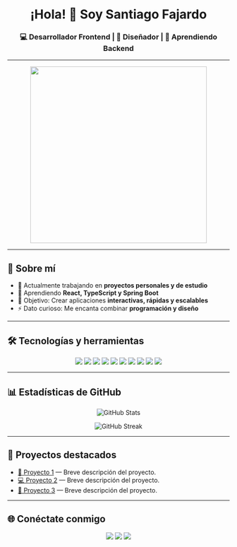 <!-- Encabezado animado -->
<h1 align="center">¡Hola! 👋 Soy Santiago Fajardo</h1>
<h3 align="center">💻 Desarrollador Frontend | 🎨 Diseñador | 🌱 Aprendiendo Backend</h3>

---

<!-- GIF o imagen -->
<p align="center">
  <img src="https://media.giphy.com/media/qgQUggAC3Pfv687qPC/giphy.gif" width="400"/>
</p>

---

## 🚀 Sobre mí
- 🔭 Actualmente trabajando en **proyectos personales y de estudio**
- 🌱 Aprendiendo **React, TypeScript y Spring Boot**
- 🎯 Objetivo: Crear aplicaciones **interactivas, rápidas y escalables**
- ⚡ Dato curioso: Me encanta combinar **programación y diseño**

---

## 🛠️ Tecnologías y herramientas
<p align="center">
  <img src="https://img.shields.io/badge/HTML5-E34F26?style=for-the-badge&logo=html5&logoColor=white"/>
  <img src="https://img.shields.io/badge/CSS3-1572B6?style=for-the-badge&logo=css3&logoColor=white"/>
  <img src="https://img.shields.io/badge/JavaScript-F7DF1E?style=for-the-badge&logo=javascript&logoColor=black"/>
  <img src="https://img.shields.io/badge/TypeScript-3178C6?style=for-the-badge&logo=typescript&logoColor=white"/>
  <img src="https://img.shields.io/badge/React-20232A?style=for-the-badge&logo=react&logoColor=61DAFB"/>
  <img src="https://img.shields.io/badge/Angular-DD0031?style=for-the-badge&logo=angular&logoColor=white"/>
  <img src="https://img.shields.io/badge/TailwindCSS-38B2AC?style=for-the-badge&logo=tailwind-css&logoColor=white"/>
  <img src="https://img.shields.io/badge/Node.js-339933?style=for-the-badge&logo=node.js&logoColor=white"/>
  <img src="https://img.shields.io/badge/MySQL-4479A1?style=for-the-badge&logo=mysql&logoColor=white"/>
  <img src="https://img.shields.io/badge/PostgreSQL-316192?style=for-the-badge&logo=postgresql&logoColor=white"/>
</p>

---

## 📊 Estadísticas de GitHub
<p align="center">
  <img src="https://github-readme-stats.vercel.app/api?username=TU-USUARIO&show_icons=true&theme=tokyonight" alt="GitHub Stats"/>
</p>

<p align="center">
  <img src="https://github-readme-streak-stats.herokuapp.com/?user=TU-USUARIO&theme=tokyonight" alt="GitHub Streak"/>
</p>

---

## 📌 Proyectos destacados
- [🎨 Proyecto 1](URL) — Breve descripción del proyecto.
- [💻 Proyecto 2](URL) — Breve descripción del proyecto.
- [🚀 Proyecto 3](URL) — Breve descripción del proyecto.

---

## 🌐 Conéctate conmigo
<p align="center">
  <a href="https://linkedin.com/in/TU-LINKEDIN"><img src="https://img.shields.io/badge/LinkedIn-0077B5?style=for-the-badge&logo=linkedin&logoColor=white"/></a>
  <a href="mailto:tuemail@example.com"><img src="https://img.shields.io/badge/Email-D14836?style=for-the-badge&logo=gmail&logoColor=white"/></a>
  <a href="https://tuportafolio.com"><img src="https://img.shields.io/badge/Portafolio-000000?style=for-the-badge&logo=react&logoColor=white"/></a>
</p>


<!--
**santiago123-dex/santiago123-dex** is a ✨ _special_ ✨ repository because its `README.md` (this file) appears on your GitHub profile.

Here are some ideas to get you started:

- 🔭 I’m currently working on ...
- 🌱 I’m currently learning ...
- 👯 I’m looking to collaborate on ...
- 🤔 I’m looking for help with ...
- 💬 Ask me about ...
- 📫 How to reach me: ...
- 😄 Pronouns: ...
- ⚡ Fun fact: ...
-->
